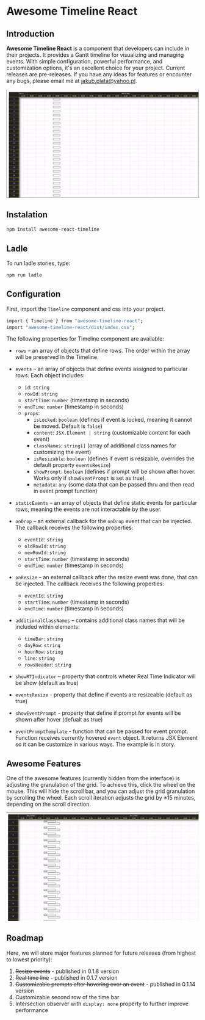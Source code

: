 # Awesome Timeline React

## Introduction

**Awesome Timeline React** is a component that developers can include in their projects. It provides a Gantt timeline for visualizing and managing events. With simple configuration, powerful performance, and customization options, it's an excellent choice for your project. Current releases are pre-releases. If you have any ideas for features or encounter any bugs, please email me at [jakub.plata@yahoo.pl](mailto:jakub.plata@yahoo.pl).

![](https://raw.githubusercontent.com/Plageros/awesome-timeline-react/master/public/gifs/demo-overview.gif)

## Instalation

```sh
npm install awesome-react-timeline
```

## Ladle

To run ladle stories, type:

```sh
npm run ladle
```

## Configuration

First, import the `Timeline` component and css into your project.

```sh
import { Timeline } from "awesome-timeline-react";
import "awesome-timeline-react/dist/index.css";
```

The following properties for Timeline component are available:

- `rows` – an array of objects that define rows. The order within the array will be preserved in the Timeline.

- `events` – an array of objects that define events assigned to particular rows. Each object includes:

  - `id`: `string`
  - `rowId`: `string`
  - `startTime`: `number` (timestamp in seconds)
  - `endTime`: `number` (timestamp in seconds)
  - `props`:
    - `isLocked`: `boolean` (defines if event is locked, meaning it cannot be moved. Default is `false`)
    - `content`: `JSX.Element | string` (customizable content for each event)
    - `classNames`: `string[]` (array of additional class names for customizing the event)
    - `isResizable`: `boolean` (defines if event is resizable, overrides the default property `eventsResize`)
    - `showPrompt`: `boolean` (defines if prompt will be shown after hover. Works only if `showEventPrompt` is set as true)
    - `metadata`: `any` (some data that can be passed thru and then read in event prompt function)

- `staticEvents` – an array of objects that define static events for particular rows, meaning the events are not interactable by the user.

- `onDrop` – an external callback for the `onDrop` event that can be injected. The callback receives the following properties:

  - `eventId`: `string`
  - `oldRowId`: `string`
  - `newRowId`: `string`
  - `startTime`: `number` (timestamp in seconds)
  - `endTime`: `number` (timestamp in seconds)

- `onResize` – an external callback after the resize event was done, that can be injected. The callback receives the following properties:

  - `eventId`: `string`
  - `startTime`: `number` (timestamp in seconds)
  - `endTime`: `number` (timestamp in seconds)

- `additionalClassNames` – contains additional class names that will be included within elements:

  - `timeBar`: `string`
  - `dayRow`: `string`
  - `hourRow`: `string`
  - `line`: `string`
  - `rowsHeader`: `string`

- `showRTIndicator` – property that controls wheter Real Time Indicator will be show (default as true)

- `eventsResize` - property that define if events are resizeable (default as true)

- `showEventPrompt` - property that define if prompt for events will be shown after hover (defualt as true)

- `eventPromptTemplate` - function that can be passed for event prompt. Function receives currently hovered `event` object. It returns JSX Element so it can be customize in various ways. The example is in story.

## Awesome Features

One of the awesome features (currently hidden from the interface) is adjusting the granulation of the grid. To achieve this, click the wheel on the mouse. This will hide the scroll bar, and you can adjust the grid granulation by scrolling the wheel. Each scroll iteration adjusts the grid by ±15 minutes, depending on the scroll direction.

![](https://raw.githubusercontent.com/Plageros/awesome-timeline-react/master/public/gifs/demo-grid-granulation.gif)

## Roadmap

Here, we will store major features planned for future releases (from highest to lowest priority):

1. ~~Resize events~~ - published in 0.1.8 version
2. ~~Real time line~~ - published in 0.1.7 version
3. ~~Customizable prompts after hovering over an event~~ - published in 0.1.14 version
4. Customizable second row of the time bar
5. Intersection observer with `display: none` property to further improve performance
